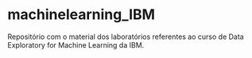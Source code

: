 # machinelearning_IBM
Repositório com o material dos laboratórios referentes ao curso de Data Exploratory for Machine Learning da IBM.
